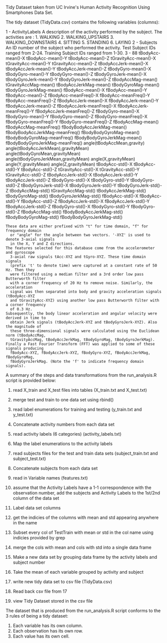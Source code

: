 Tidy Dataset taken from UC Irvine's Human Activity Recognition Using Smartphones Data Set.

The tidy dataset (TidyData.csv) contains the following variables (columns):

1 - ActivityLabels
	A description of the activity performed by the subject.
	The activities are :
	1. WALKING
	2. WALKING_UPSTAIRS
	3. WALKING_DOWNSTAIRS
	4. SITTING
	5. STANDING
	6. LAYING
2 - Subjects
	An ID number of the subject who performed the activity.
	Test Subject IDs ranged from 2-24.
	Training Subject IDs ranged from 1-30.
3 - 88	tBodyAcc-mean()-X
	tBodyAcc-mean()-Y
	tBodyAcc-mean()-Z
	tGravityAcc-mean()-X
	tGravityAcc-mean()-Y
	tGravityAcc-mean()-Z
	tBodyAccJerk-mean()-X
	tBodyAccJerk-mean()-Y
	tBodyAccJerk-mean()-Z
	tBodyGyro-mean()-X
	tBodyGyro-mean()-Y
	tBodyGyro-mean()-Z
	tBodyGyroJerk-mean()-X
	tBodyGyroJerk-mean()-Y
	tBodyGyroJerk-mean()-Z
	tBodyAccMag-mean()
	tGravityAccMag-mean()
	tBodyAccJerkMag-mean()
	tBodyGyroMag-mean()
	tBodyGyroJerkMag-mean()
	fBodyAcc-mean()-X
	fBodyAcc-mean()-Y
	fBodyAcc-mean()-Z
	fBodyAcc-meanFreq()-X
	fBodyAcc-meanFreq()-Y
	fBodyAcc-meanFreq()-Z
	fBodyAccJerk-mean()-X
	fBodyAccJerk-mean()-Y
	fBodyAccJerk-mean()-Z
	fBodyAccJerk-meanFreq()-X
	fBodyAccJerk-meanFreq()-Y
	fBodyAccJerk-meanFreq()-Z
	fBodyGyro-mean()-X
	fBodyGyro-mean()-Y
	fBodyGyro-mean()-Z
	fBodyGyro-meanFreq()-X
	fBodyGyro-meanFreq()-Y
	fBodyGyro-meanFreq()-Z
	fBodyAccMag-mean()
	fBodyAccMag-meanFreq()
	fBodyBodyAccJerkMag-mean()
	fBodyBodyAccJerkMag-meanFreq()
	fBodyBodyGyroMag-mean()
	fBodyBodyGyroMag-meanFreq()
	fBodyBodyGyroJerkMag-mean()
	fBodyBodyGyroJerkMag-meanFreq()
	angle(tBodyAccMean,gravity)
	angle(tBodyAccJerkMean),gravityMean)
	angle(tBodyGyroMean,gravityMean)
	angle(tBodyGyroJerkMean,gravityMean)
	angle(X,gravityMean)
	angle(Y,gravityMean)
	angle(Z,gravityMean)
	tBodyAcc-std()-X
	tBodyAcc-std()-Y
	tBodyAcc-std()-Z
	tGravityAcc-std()-X
	tGravityAcc-std()-Y
	tGravityAcc-std()-Z
	tBodyAccJerk-std()-X
	tBodyAccJerk-std()-Y
	tBodyAccJerk-std()-Z
	tBodyGyro-std()-X
	tBodyGyro-std()-Y
	tBodyGyro-std()-Z
	tBodyGyroJerk-std()-X
	tBodyGyroJerk-std()-Y
	tBodyGyroJerk-std()-Z
	tBodyAccMag-std()
	tGravityAccMag-std()
	tBodyAccJerkMag-std()
	tBodyGyroMag-std()
	tBodyGyroJerkMag-std()
	fBodyAcc-std()-X
	fBodyAcc-std()-Y
	fBodyAcc-std()-Z
	fBodyAccJerk-std()-X
	fBodyAccJerk-std()-Y
	fBodyAccJerk-std()-Z
	fBodyGyro-std()-X
	fBodyGyro-std()-Y
	fBodyGyro-std()-Z
	fBodyAccMag-std()
	fBodyBodyAccJerkMag-std()
	fBodyBodyGyroMag-std()
	fBodyBodyGyroJerkMag-std()

	These data are either prefixed with "t" for time domain, "f" for frequency domain
	  or "angle" for the angle between two vectors. '-XYZ' is used to denote 3-axial signals
	  in the X, Y and Z directions.
	The features selected for this database come from the accelerometer and gyroscope
	  3-axial raw signals tAcc-XYZ and tGyro-XYZ. These time domain signals
	  (prefix 't' to denote time) were captured at a constant rate of 50 Hz. Then they
	  were filtered using a median filter and a 3rd order low pass Butterworth filter
	  with a corner frequency of 20 Hz to remove noise. Similarly, the acceleration
	  signal was then separated into body and gravity acceleration signals (tBodyAcc-XYZ
	  and tGravityAcc-XYZ) using another low pass Butterworth filter with a corner frequency
	  of 0.3 Hz. 
	Subsequently, the body linear acceleration and angular velocity were derived in time to
	  obtain Jerk signals (tBodyAccJerk-XYZ and tBodyGyroJerk-XYZ). Also the magnitude of
	  these three-dimensional signals were calculated using the Euclidean norm (tBodyAccMag,
	  tGravityAccMag, tBodyAccJerkMag, tBodyGyroMag, tBodyGyroJerkMag). 
	Finally a Fast Fourier Transform (FFT) was applied to some of these signals producing
	  fBodyAcc-XYZ, fBodyAccJerk-XYZ, fBodyGyro-XYZ, fBodyAccJerkMag, fBodyGyroMag,
	  fBodyGyroJerkMag. (Note the 'f' to indicate frequency domain signals). 

A summary of the steps and data transformations from the run_analysis.R script is provided below:

1. read X_train and X_test files into tables
	(X_train.txt and X_test.txt)

2. merge test and train to one data set using rbind()
	
3. read label enumerations for training and testing
	(y_train.txt and y_test.txt)

4. Concatenate activity numbers from each data set

5. read activity labels (6 categories)
	(activity_labels.txt)

6. Map the label enumerations to the activity labels

7. read subjects files for the test and train data sets
	(subject_train.txt and subject_test.txt)

8. Concatenate subjects from each data set

9. read in Variable names
	(features.txt)

10. assume that the Activity Labels have a 1-1 correspondence with the observation number,
	add the subjects and Activity Labels to the 1st/2nd column of the data set

11. Label data set columns

12. get the indicies of the columns with mean and std appearing anywhere in the name

13. Subset every col of TestTrain with mean or std in the col name using indicies provided by grep

14. merge the cols with mean and cols with std into a single data frame

15. Make a new data set by grouping data frame by the activity labels and subject number

16. Take the mean of each variable grouped by activity and subject

17. write new tidy data set to csv file (TidyData.csv)

18. Read back csv file from 17

19. view Tidy Dataset stored in the csv file

The dataset that is produced from the run_analysis.R script conforms to the 3 rules of being a tidy dataset:
1. Each variable has its own column.
2. Each observation has its own row.
3. Each value has its own cell.

